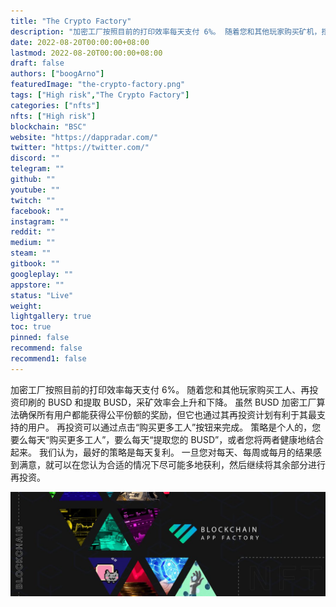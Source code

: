 ```yaml
---
title: "The Crypto Factory"
description: "加密工厂按照目前的打印效率每天支付 6%。 随着您和其他玩家购买矿机，挖矿效率会上升和下降"
date: 2022-08-20T00:00:00+08:00
lastmod: 2022-08-20T00:00:00+08:00
draft: false
authors: ["boogArno"]
featuredImage: "the-crypto-factory.png"
tags: ["High risk","The Crypto Factory"]
categories: ["nfts"]
nfts: ["High risk"]
blockchain: "BSC"
website: "https://dappradar.com/"
twitter: "https://twitter.com/"
discord: ""
telegram: ""
github: ""
youtube: ""
twitch: ""
facebook: ""
instagram: ""
reddit: ""
medium: ""
steam: ""
gitbook: ""
googleplay: ""
appstore: ""
status: "Live"
weight: 
lightgallery: true
toc: true
pinned: false
recommend: false
recommend1: false
---
```

加密工厂按照目前的打印效率每天支付 6%。 随着您和其他玩家购买工人、再投资印刷的 BUSD 和提取 BUSD，采矿效率会上升和下降。
虽然 BUSD 加密工厂算法确保所有用户都能获得公平份额的奖励，但它也通过其再投资计划有利于其最支持的用户。 再投资可以通过点击“购买更多工人”按钮来完成。
策略是个人的，您要么每天“购买更多工人”，要么每天“提取您的 BUSD”，或者您将两者健康地结合起来。 我们认为，最好的策略是每天复利。 一旦您对每天、每周或每月的结果感到满意，就可以在您认为合适的情况下尽可能多地获利，然后继续将其余部分进行再投资。

![1080x360](1080x360.jpg)

